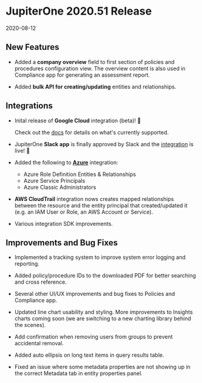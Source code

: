 # JupiterOne 2020.51 Release

2020-08-12

## New Features

- Added a **company overview** field to first section of policies and procedures
  configuration view. The overview content is also used in Compliance app for
  generating an assessment report.

- Added **bulk API for creating/updating** entities and relationships.

## Integrations

- Inital release of **Google Cloud** integration (beta)! 🎉

  Check out the [docs][1] for details on what's currently supported.

- JupiterOne **Slack app** is finally approved by Slack and the [integration][2]
  is live! 🎉

- Added the following to [**Azure**][3] integration:

  * Azure Role Definition Entities & Relationships
  * Azure Service Principals
  * Azure Classic Administrators

- **AWS CloudTrail** integration nows creates mapped relationships between the
  resource and the entity principal that created/updated it (e.g. an IAM User or
  Role, an AWS Account or Service).

- Various integration SDK improvements.

## Improvements and Bug Fixes

- Implemented a tracking system to improve system error logging and reporting.

- Added policy/procedure IDs to the downloaded PDF for better searching and
  cross reference. 

- Several other UI/UX improvements and bug fixes to Policies and Compliance app.

- Updated line chart usability and styling. More improvements to Insights charts
  coming soon (we are switching to a new charting library behind the scenes).

- Add confirmation when removing users from groups to prevent accidental removal.

- Added auto ellipsis on long text items in query results table.

- Fixed an issue where some metadata properties are not showing up in the
  correct Metadata tab in entity properties panel.

[1]: ../docs/integrations/google-cloud/google-cloud.md
[2]: ../docs/integrations/slack/slack.md
[3]: ../docs/integrations/azure/azure.md
